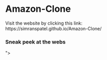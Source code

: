 # Amazon-Clone
<p>Visit the website by clicking this link: <a>https://simranspatel.github.io/Amazon-Clone/</a>
</p>
<h3>Sneak peek at the webs</h3>
<blockquote class="imgur-embed-pub" lang="en" data-id="a/N8cVQrR" data-context="false" ><a href="//imgur.com/a/N8cVQrR"></a></blockquote><script async src="//s.imgur.com/min/embed.js" charset="utf-8"></script>">
